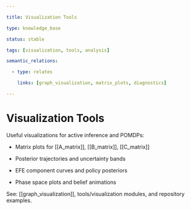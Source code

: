 ```yaml
---

title: Visualization Tools

type: knowledge_base

status: stable

tags: [visualization, tools, analysis]

semantic_relations:

  - type: relates

    links: [graph_visualization, matrix_plots, diagnostics]

---
```


# Visualization Tools

Useful visualizations for active inference and POMDPs:

- Matrix plots for [[A_matrix]], [[B_matrix]], [[C_matrix]]

- Posterior trajectories and uncertainty bands

- EFE component curves and policy posteriors

- Phase space plots and belief animations

See: [[graph_visualization]], tools/visualization modules, and repository examples.

